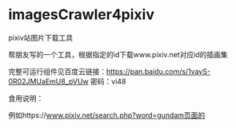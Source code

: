 # imagesCrawler4pixiv
pixiv站图片下载工具


帮朋友写的一个工具，根据指定的id下载www.pixiv.net对应id的插画集


完整可运行组件见百度云链接：https://pan.baidu.com/s/1vavS-0R02JMUaEmU8_pVUw 密码：vi48

食用说明：

例如https://www.pixiv.net/search.php?word=gundam页面的
